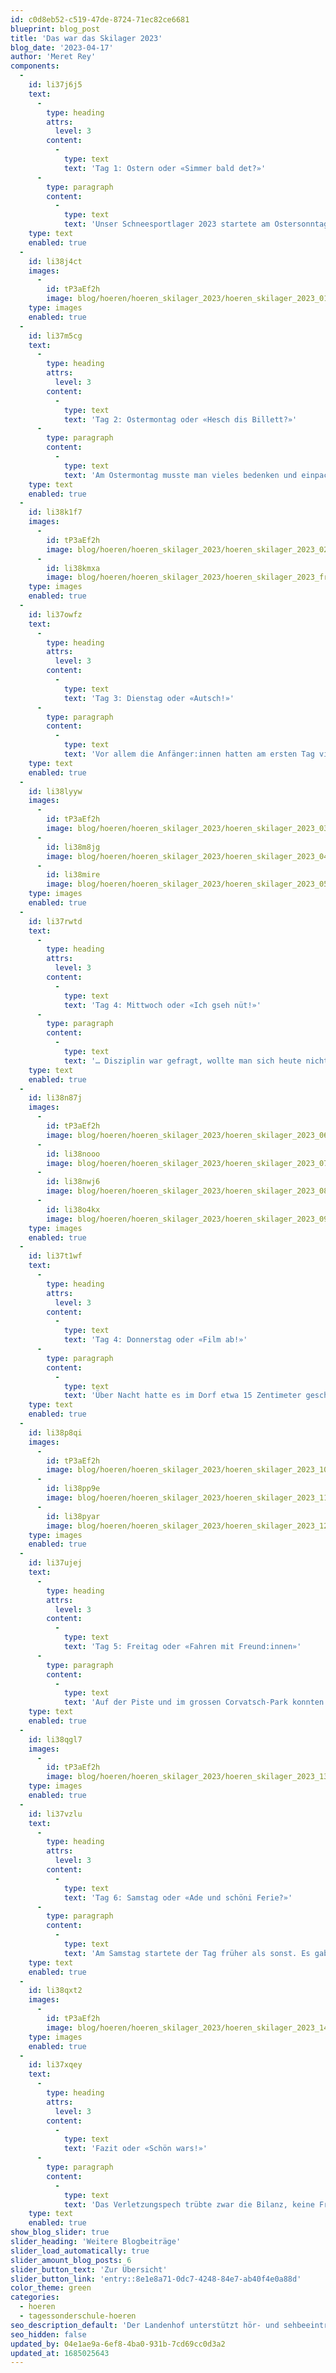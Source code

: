 ```yaml
---
id: c0d8eb52-c519-47de-8724-71ec82ce6681
blueprint: blog_post
title: 'Das war das Skilager 2023'
blog_date: '2023-04-17'
author: 'Meret Rey'
components:
  -
    id: li37j6j5
    text:
      -
        type: heading
        attrs:
          level: 3
        content:
          -
            type: text
            text: 'Tag 1: Ostern oder «Simmer bald det?»'
      -
        type: paragraph
        content:
          -
            type: text
            text: 'Unser Schneesportlager 2023 startete am Ostersonntag, 9. April 2023. Wir reisten mit Sack und Pack auf der malerischen Zugstrecke ins Engadin und bezogen das Haus vor dem Nachtessen. 29 Schüler:innen, die am Landenhof zur Schule gehen oder durch den APD betreut werden, bildeten unsere Gruppe. 5 Snowboarder:innen, 24 Skifahrer:innen. Mit Informationen und Regeln zu Haus, Piste, Lager und dem Zusammenleben in dieser Woche begann der Abend. Mit verschiedenen Gruppenspielen zum gegenseitigen Kennenlernen in Haus und Umgebung ging er zu Ende.'
    type: text
    enabled: true
  -
    id: li38j4ct
    images:
      -
        id: tP3aEf2h
        image: blog/hoeren/hoeren_skilager_2023/hoeren_skilager_2023_01.jpeg
    type: images
    enabled: true
  -
    id: li37m5cg
    text:
      -
        type: heading
        attrs:
          level: 3
        content:
          -
            type: text
            text: 'Tag 2: Ostermontag oder «Hesch dis Billett?»'
      -
        type: paragraph
        content:
          -
            type: text
            text: 'Am Ostermontag musste man vieles bedenken und einpacken: Ausrüstung, Handschuhe, Helm, Halstuch, Billett, Sonnencreme, Skisocken… Trotzdem schafften wir es rechtzeitig auf den Bus und die Pisten des «Corvatsch»-Gebietes. Die Anfängergruppen übten an der Talstation die ersten Schwünge, während sich die anderen Gruppen im Gebiet verteilten. Zum Mittagessen trafen wir uns in der Mittelstation «Murtel», assen den mitgebrachten Lunch, ruhten aus und tauschten die ersten Erlebnisse aus. Am Nachmittag fuhren die Gruppen so lange, wie die Kraft reichte. Und der Abend stand im Zeichen des Spiels. In den Lunchgruppen wurden kreative Lösungen für diversen spielerischen Herausforderungen gefunden.'
    type: text
    enabled: true
  -
    id: li38k1f7
    images:
      -
        id: tP3aEf2h
        image: blog/hoeren/hoeren_skilager_2023/hoeren_skilager_2023_02.jpeg
      -
        id: li38kmxa
        image: blog/hoeren/hoeren_skilager_2023/hoeren_skilager_2023_front.jpeg
    type: images
    enabled: true
  -
    id: li37owfz
    text:
      -
        type: heading
        attrs:
          level: 3
        content:
          -
            type: text
            text: 'Tag 3: Dienstag oder «Autsch!»'
      -
        type: paragraph
        content:
          -
            type: text
            text: 'Vor allem die Anfänger:innen hatten am ersten Tag viele Stürze aushalten müssen. Volleyballschoner wären gut gewesen für die schmerzenden Snowboarder-Knie. Aber es waren schon deutliche Fortschritte zu sehen und die Schneesportleiter:innen legten sich ins Zeug, um Angeschlagene und Müde zu motivieren. Die Sonne zeigte sich heute etwas seltener, aber die Bedingungen waren trotzdem gut. Leider verletzten sich gleich zwei Schüler:innen auf der Piste. Abends hiess es «Move the Beat». Es galt, gemäss des Lagermotos, eine musikalische Perfomance für den Donnerstagabend vorzubereiten.'
    type: text
    enabled: true
  -
    id: li38lyyw
    images:
      -
        id: tP3aEf2h
        image: blog/hoeren/hoeren_skilager_2023/hoeren_skilager_2023_03.jpeg
      -
        id: li38m8jg
        image: blog/hoeren/hoeren_skilager_2023/hoeren_skilager_2023_04.jpeg
      -
        id: li38mire
        image: blog/hoeren/hoeren_skilager_2023/hoeren_skilager_2023_05.jpeg
    type: images
    enabled: true
  -
    id: li37rwtd
    text:
      -
        type: heading
        attrs:
          level: 3
        content:
          -
            type: text
            text: 'Tag 4: Mittwoch oder «Ich gseh nüt!»'
      -
        type: paragraph
        content:
          -
            type: text
            text: '… Disziplin war gefragt, wollte man sich heute nicht aus den Augen verlieren. Nabelschwaden zogen über die Pisten und die Sichtverhältnisse änderten sich schnell und unvorhersehbar. Am Mittag pfiff ein kalter Wind um die Mittelstation. Trotzdem waren die Gruppen unterwegs, trainierten und lernten dazu. Manche reisten etwas früher zurück ins Haus. Der Filmabend wurde von vielen zum Pingpongspielen und von einigen zum Ski wachsen genutzt.'
    type: text
    enabled: true
  -
    id: li38n87j
    images:
      -
        id: tP3aEf2h
        image: blog/hoeren/hoeren_skilager_2023/hoeren_skilager_2023_06.jpeg
      -
        id: li38nooo
        image: blog/hoeren/hoeren_skilager_2023/hoeren_skilager_2023_07.jpeg
      -
        id: li38nwj6
        image: blog/hoeren/hoeren_skilager_2023/hoeren_skilager_2023_08.jpeg
      -
        id: li38o4kx
        image: blog/hoeren/hoeren_skilager_2023/hoeren_skilager_2023_09.jpeg
    type: images
    enabled: true
  -
    id: li37t1wf
    text:
      -
        type: heading
        attrs:
          level: 3
        content:
          -
            type: text
            text: 'Tag 4: Donnerstag oder «Film ab!»'
      -
        type: paragraph
        content:
          -
            type: text
            text: 'Über Nacht hatte es im Dorf etwa 15 Zentimeter geschneit. Auf den Pisten sogar gegen 30 Zentimeter. Es waren keine einfachen Verhältnisse für die Unerfahrenen. Richtig winterlich wirkte es heute. Auch am Morgen schneite es noch, aber die Sicht war besser als am Vortag. Abends zeigten die Lunchgruppen ihre Produktionen. 5 Filme waren dabei und eine Live-Tanzeinlage. Es waren sehr unterhaltsame und lustige Kreationen.'
    type: text
    enabled: true
  -
    id: li38p8qi
    images:
      -
        id: tP3aEf2h
        image: blog/hoeren/hoeren_skilager_2023/hoeren_skilager_2023_10.jpeg
      -
        id: li38pp9e
        image: blog/hoeren/hoeren_skilager_2023/hoeren_skilager_2023_11.jpeg
      -
        id: li38pyar
        image: blog/hoeren/hoeren_skilager_2023/hoeren_skilager_2023_12.jpeg
    type: images
    enabled: true
  -
    id: li37ujej
    text:
      -
        type: heading
        attrs:
          level: 3
        content:
          -
            type: text
            text: 'Tag 5: Freitag oder «Fahren mit Freund:innen»'
      -
        type: paragraph
        content:
          -
            type: text
            text: 'Auf der Piste und im grossen Corvatsch-Park konnten wir in dieser Woche zahlreichen Leistungssportler:innen bei der Arbeit zuschauen. Spektakulär! Einen Nachteil hatte der Umstand aber: Es gab keine freie Piste, auf der wir ein Rennen hätten veranstalten können. Darum änderten wird die Gruppen am Freitag, so dass alle mit ihren Freund:innen fahren konnten, Niveaus und Sportgeräte übergreifend. Es war ein schöner letzter Tag auf den Pisten. Am Abend wurden die Preise für den Wettkampf der Lunchgruppen vergeben. Die anschliessende Disco war ein voller Erfolg. Es stellte sich heraus, dass die Schneesportleiter:innen auch auf der Tanzfläche animieren und vorzeigen können.'
    type: text
    enabled: true
  -
    id: li38qgl7
    images:
      -
        id: tP3aEf2h
        image: blog/hoeren/hoeren_skilager_2023/hoeren_skilager_2023_13.jpeg
    type: images
    enabled: true
  -
    id: li37vzlu
    text:
      -
        type: heading
        attrs:
          level: 3
        content:
          -
            type: text
            text: 'Tag 6: Samstag oder «Ade und schöni Ferie?»'
      -
        type: paragraph
        content:
          -
            type: text
            text: 'Am Samstag startete der Tag früher als sonst. Es gab zu tun. Der Hausputz ging aber recht schnell und alle halfen mit. Das Wetter am Tag unserer Abreise mutete erneut winterlich an und wir waren froh, als wir in der warmen RHB Platz nehmen konnten. Im Zug von Zürich nach Aarau war die Müdigkeit sehr spürbar. Eine lange und intensive Woche ging zu Ende.'
    type: text
    enabled: true
  -
    id: li38qxt2
    images:
      -
        id: tP3aEf2h
        image: blog/hoeren/hoeren_skilager_2023/hoeren_skilager_2023_14.jpeg
    type: images
    enabled: true
  -
    id: li37xqey
    text:
      -
        type: heading
        attrs:
          level: 3
        content:
          -
            type: text
            text: 'Fazit oder «Schön wars!»'
      -
        type: paragraph
        content:
          -
            type: text
            text: 'Das Verletzungspech trübte zwar die Bilanz, keine Frage. Man hofft immer, dass alle gesund bleiben und das funktionierte dieses Jahr leider nicht. Wir hoffen, dass sich alle gut und schnell erholen. Das Wetter war weder sehr gut noch schlecht. An den Fortschritten der Teilnehmer:innen auf der Piste hatten wir grosse Freude, am Miteinander unter den Schüler:innen und im Leitungsteam ebenfalls. Das Essen war wie gewohnt grossartig. Herzlichen Dank allen, die mitgeholfen haben!'
    type: text
    enabled: true
show_blog_slider: true
slider_heading: 'Weitere Blogbeiträge'
slider_load_automatically: true
slider_amount_blog_posts: 6
slider_button_text: 'Zur Übersicht'
slider_button_link: 'entry::8e1e8a71-0dc7-4248-84e7-ab40f4e0a88d'
color_theme: green
categories:
  - hoeren
  - tagessonderschule-hoeren
seo_description_default: 'Der Landenhof unterstützt hör- und sehbeeinträchtigte Kinder & Jugendliche in ihrem selbstbestimmten Leben durch Förderung ihrer Fähigkeiten & Entwicklung'
seo_hidden: false
updated_by: 04e1ae9a-6ef8-4ba0-931b-7cd69cc0d3a2
updated_at: 1685025643
---
```

